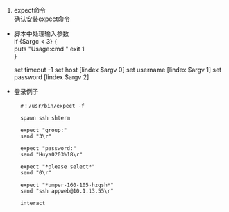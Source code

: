 1. expect命令  
   确认安装expect命令

- 脚本中处理输入参数  
  if {$argc < 3} {  
  puts "Usage:cmd <host> <username> <password>" exit 1  
  }

    set timeout -1
    set host [lindex $argv 0]
    set username [lindex $argv 1]
    set password [lindex $argv 2]

- 登录例子
  ```
    #！/usr/bin/expect -f
    
    spawn ssh shterm
    
    expect "group:"
    send "3\r"
    
    expect "password:"
    send "Huya0203%18\r"
    
    expect "*please select*"
    send "0\r"
    
    expect "*umper-160-105-hzqsh*"
    send "ssh appweb@10.1.13.55\r"
    
    interact  
```